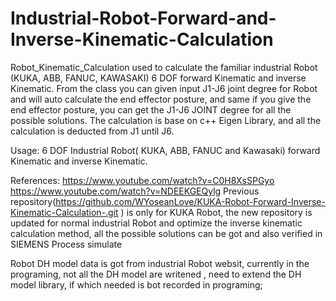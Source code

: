 # Industrial-Robot-Forward-and-Inverse-Kinematic-Calculation
Robot_Kinematic_Calculation used to calculate the familiar industrial Robot (KUKA, ABB, FANUC, KAWASAKI) 6 DOF forward Kinematic and inverse Kinematic. From the class you can given input J1-J6 joint degree for Robot and will auto calculate the end effector posture, and same if you give the end effector posture, you can get the J1-J6 JOINT degree for all the possible solutions. The calculation is base on c++ Eigen Library, and all the calculation is deducted from J1 until J6.

Usage: 6 DOF Industrial Robot( KUKA, ABB, FANUC and Kawasaki) forward Kinematic and inverse Kinematic.

References: https://www.youtube.com/watch?v=C0H8XsSPGyo https://www.youtube.com/watch?v=NDEEKGEQylg
Previous repository(https://github.com/WYoseanLove/KUKA-Robot-Forward-Inverse-Kinematic-Calculation-.git ) is only for KUKA Robot, the new repository is updated for normal industrial Robot and optimize the inverse kinematic calculation method, all the possible solutions can be got and also verified in SIEMENS Process simulate

Robot DH model data is got from industrial Robot websit, currently in the programing, not all the DH model are writened , need to extend the DH model library, if which needed is bot recorded in programing;



